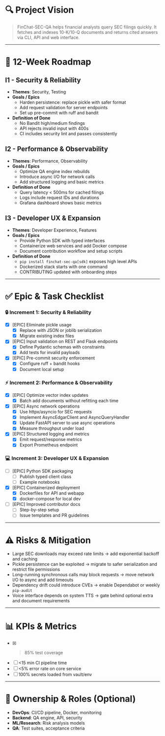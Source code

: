 # 🔍 Project Vision

> FinChat-SEC-QA helps financial analysts query SEC filings quickly. It fetches and indexes 10-K/10-Q documents and returns cited answers via CLI, API and web interface.

---

# 📅 12-Week Roadmap

## I1 - Security & Reliability
- **Themes**: Security, Testing
- **Goals / Epics**
  - Harden persistence: replace pickle with safer format
  - Add request validation for server endpoints
  - Set up pre-commit with ruff and bandit
- **Definition of Done**
  - No Bandit high/medium findings
  - API rejects invalid input with 400s
  - CI includes security lint and passes consistently

## I2 - Performance & Observability
- **Themes**: Performance, Observability
- **Goals / Epics**
  - Optimize QA engine index rebuilds
  - Introduce async I/O for network calls
  - Add structured logging and basic metrics
- **Definition of Done**
  - Query latency < 500ms for cached filings
  - Logs include request IDs and durations
  - Grafana dashboard shows basic metrics

## I3 - Developer UX & Expansion
- **Themes**: Developer Experience, Features
- **Goals / Epics**
  - Provide Python SDK with typed interfaces
  - Containerize web services and add Docker compose
  - Document contribution workflow and setup scripts
- **Definition of Done**
  - `pip install finchat-sec-qa[sdk]` exposes high level APIs
  - Dockerized stack starts with one command
  - CONTRIBUTING updated with onboarding steps

---

# ✅ Epic & Task Checklist

### 🔒 Increment 1: Security & Reliability
- [x] [EPIC] Eliminate pickle usage
  - [x] Replace with JSON or joblib serialization
  - [x] Migrate existing index files
- [x] [EPIC] Input validation on REST and Flask endpoints
  - [x] Define Pydantic schemas with constraints
  - [x] Add tests for invalid payloads
- [x] [EPIC] Pre-commit security enforcement
  - [x] Configure ruff + bandit hooks
  - [x] Document local setup

### ⚡️ Increment 2: Performance & Observability
- [x] [EPIC] Optimize vector index updates
  - [x] Batch add documents without refitting each time
- [x] [EPIC] Async network operations
  - [x] Use httpx/asyncio for SEC requests
  - [x] Implement AsyncEdgarClient and AsyncQueryHandler
  - [x] Update FastAPI server to use async operations
  - [x] Measure throughput under load
- [x] [EPIC] Structured logging and metrics
  - [x] Emit request/response metrics
  - [x] Export Prometheus endpoint

### 💻 Increment 3: Developer UX & Expansion
- [ ] [EPIC] Python SDK packaging
  - [ ] Publish typed client class
  - [ ] Example notebooks
- [x] [EPIC] Containerized deployment
  - [x] Dockerfiles for API and webapp
  - [x] docker-compose for local dev
- [ ] [EPIC] Improved contributor docs
  - [ ] Step-by-step setup
  - [ ] Issue templates and PR guidelines

---

# ⚠️ Risks & Mitigation
- Large SEC downloads may exceed rate limits → add exponential backoff and caching
- Pickle persistence can be exploited → migrate to safer serialization and restrict file permissions
- Long-running synchronous calls may block requests → move network I/O to async and add timeouts
- Dependency drift could introduce CVEs → enable Dependabot or weekly `pip-audit`
- Voice interface depends on system TTS → gate behind optional extra and document requirements

---

# 📊 KPIs & Metrics
- [x] >85% test coverage
- [ ] <15 min CI pipeline time
- [ ] <5% error rate on core service
- [ ] 100% secrets loaded from vault/env

---

# 👥 Ownership & Roles (Optional)
- **DevOps**: CI/CD pipeline, Docker, monitoring
- **Backend**: QA engine, API, security
- **ML/Research**: Risk analysis models
- **QA**: Test suites, acceptance criteria

